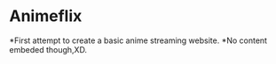 # Animeflix
*First attempt to create a basic anime streaming website.
*No content embeded though,XD.
